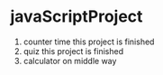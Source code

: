 # javaScriptProject
1. counter time 
     this project is finished
2. quiz 
     this project is finished 
3. calculator 
     on middle way
